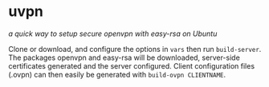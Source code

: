 # uvpn
*a quick way to setup secure openvpn with easy-rsa on Ubuntu*

Clone or download, and configure the options in `vars` then run `build-server`.
The packages openvpn and easy-rsa will be downloaded, server-side certificates 
generated and the server configured. Client configuration files (.ovpn) can then 
easily be generated with `build-ovpn CLIENTNAME`.
